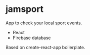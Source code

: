 # jamsport

App to check your local sport events.

- React
- Firebase database

Based on create-react-app boilerplate.
